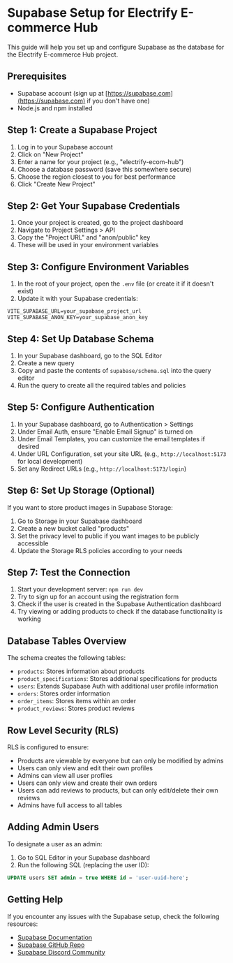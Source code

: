 # Supabase Setup for Electrify E-commerce Hub

This guide will help you set up and configure Supabase as the database for the Electrify E-commerce Hub project.

## Prerequisites

- Supabase account (sign up at [https://supabase.com](https://supabase.com) if you don't have one)
- Node.js and npm installed

## Step 1: Create a Supabase Project

1. Log in to your Supabase account
2. Click on "New Project"
3. Enter a name for your project (e.g., "electrify-ecom-hub")
4. Choose a database password (save this somewhere secure)
5. Choose the region closest to you for best performance
6. Click "Create New Project"

## Step 2: Get Your Supabase Credentials

1. Once your project is created, go to the project dashboard
2. Navigate to Project Settings > API
3. Copy the "Project URL" and "anon/public" key
4. These will be used in your environment variables

## Step 3: Configure Environment Variables

1. In the root of your project, open the `.env` file (or create it if it doesn't exist)
2. Update it with your Supabase credentials:

```
VITE_SUPABASE_URL=your_supabase_project_url
VITE_SUPABASE_ANON_KEY=your_supabase_anon_key
```

## Step 4: Set Up Database Schema

1. In your Supabase dashboard, go to the SQL Editor
2. Create a new query
3. Copy and paste the contents of `supabase/schema.sql` into the query editor
4. Run the query to create all the required tables and policies

## Step 5: Configure Authentication

1. In your Supabase dashboard, go to Authentication > Settings
2. Under Email Auth, ensure "Enable Email Signup" is turned on
3. Under Email Templates, you can customize the email templates if desired
4. Under URL Configuration, set your site URL (e.g., `http://localhost:5173` for local development)
5. Set any Redirect URLs (e.g., `http://localhost:5173/login`)

## Step 6: Set Up Storage (Optional)

If you want to store product images in Supabase Storage:

1. Go to Storage in your Supabase dashboard
2. Create a new bucket called "products"
3. Set the privacy level to public if you want images to be publicly accessible
4. Update the Storage RLS policies according to your needs

## Step 7: Test the Connection

1. Start your development server: `npm run dev`
2. Try to sign up for an account using the registration form
3. Check if the user is created in the Supabase Authentication dashboard
4. Try viewing or adding products to check if the database functionality is working

## Database Tables Overview

The schema creates the following tables:

- `products`: Stores information about products
- `product_specifications`: Stores additional specifications for products
- `users`: Extends Supabase Auth with additional user profile information
- `orders`: Stores order information
- `order_items`: Stores items within an order
- `product_reviews`: Stores product reviews

## Row Level Security (RLS)

RLS is configured to ensure:

- Products are viewable by everyone but can only be modified by admins
- Users can only view and edit their own profiles
- Admins can view all user profiles
- Users can only view and create their own orders
- Users can add reviews to products, but can only edit/delete their own reviews
- Admins have full access to all tables

## Adding Admin Users

To designate a user as an admin:

1. Go to SQL Editor in your Supabase dashboard
2. Run the following SQL (replacing the user ID):

```sql
UPDATE users SET admin = true WHERE id = 'user-uuid-here';
```

## Getting Help

If you encounter any issues with the Supabase setup, check the following resources:

- [Supabase Documentation](https://supabase.com/docs)
- [Supabase GitHub Repo](https://github.com/supabase/supabase)
- [Supabase Discord Community](https://discord.supabase.com) 